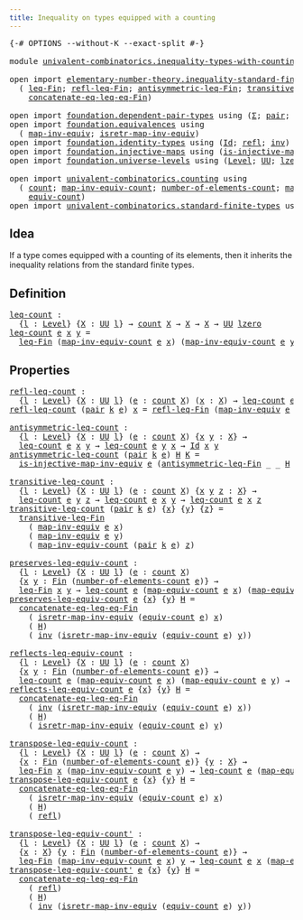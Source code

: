 ```yaml
---
title: Inequality on types equipped with a counting
---
```


<pre class="Agda"><a id="70" class="Symbol">{-#</a> <a id="74" class="Keyword">OPTIONS</a> <a id="82" class="Pragma">--without-K</a> <a id="94" class="Pragma">--exact-split</a> <a id="108" class="Symbol">#-}</a>

<a id="113" class="Keyword">module</a> <a id="120" href="univalent-combinatorics.inequality-types-with-counting.html" class="Module">univalent-combinatorics.inequality-types-with-counting</a> <a id="175" class="Keyword">where</a>

<a id="182" class="Keyword">open</a> <a id="187" class="Keyword">import</a> <a id="194" href="elementary-number-theory.inequality-standard-finite-types.html" class="Module">elementary-number-theory.inequality-standard-finite-types</a> <a id="252" class="Keyword">using</a>
  <a id="260" class="Symbol">(</a> <a id="262" href="elementary-number-theory.inequality-standard-finite-types.html#1125" class="Function">leq-Fin</a><a id="269" class="Symbol">;</a> <a id="271" href="elementary-number-theory.inequality-standard-finite-types.html#1874" class="Function">refl-leq-Fin</a><a id="283" class="Symbol">;</a> <a id="285" href="elementary-number-theory.inequality-standard-finite-types.html#2015" class="Function">antisymmetric-leq-Fin</a><a id="306" class="Symbol">;</a> <a id="308" href="elementary-number-theory.inequality-standard-finite-types.html#2262" class="Function">transitive-leq-Fin</a><a id="326" class="Symbol">;</a>
    <a id="332" href="elementary-number-theory.inequality-standard-finite-types.html#2668" class="Function">concatenate-eq-leq-eq-Fin</a><a id="357" class="Symbol">)</a>

<a id="360" class="Keyword">open</a> <a id="365" class="Keyword">import</a> <a id="372" href="foundation.dependent-pair-types.html" class="Module">foundation.dependent-pair-types</a> <a id="404" class="Keyword">using</a> <a id="410" class="Symbol">(</a><a id="411" href="foundation-core.dependent-pair-types.html#515" class="Record">Σ</a><a id="412" class="Symbol">;</a> <a id="414" href="foundation-core.dependent-pair-types.html#588" class="InductiveConstructor">pair</a><a id="418" class="Symbol">;</a> <a id="420" href="foundation-core.dependent-pair-types.html#605" class="Field">pr1</a><a id="423" class="Symbol">;</a> <a id="425" href="foundation-core.dependent-pair-types.html#617" class="Field">pr2</a><a id="428" class="Symbol">)</a>
<a id="430" class="Keyword">open</a> <a id="435" class="Keyword">import</a> <a id="442" href="foundation.equivalences.html" class="Module">foundation.equivalences</a> <a id="466" class="Keyword">using</a>
  <a id="474" class="Symbol">(</a> <a id="476" href="foundation-core.equivalences.html#5036" class="Function">map-inv-equiv</a><a id="489" class="Symbol">;</a> <a id="491" href="foundation-core.equivalences.html#5251" class="Function">isretr-map-inv-equiv</a><a id="511" class="Symbol">)</a>
<a id="513" class="Keyword">open</a> <a id="518" class="Keyword">import</a> <a id="525" href="foundation.identity-types.html" class="Module">foundation.identity-types</a> <a id="551" class="Keyword">using</a> <a id="557" class="Symbol">(</a><a id="558" href="foundation-core.identity-types.html#1767" class="Datatype">Id</a><a id="560" class="Symbol">;</a> <a id="562" href="foundation-core.identity-types.html#1820" class="InductiveConstructor">refl</a><a id="566" class="Symbol">;</a> <a id="568" href="foundation-core.identity-types.html#2729" class="Function">inv</a><a id="571" class="Symbol">)</a>
<a id="573" class="Keyword">open</a> <a id="578" class="Keyword">import</a> <a id="585" href="foundation.injective-maps.html" class="Module">foundation.injective-maps</a> <a id="611" class="Keyword">using</a> <a id="617" class="Symbol">(</a><a id="618" href="foundation.injective-maps.html#3205" class="Function">is-injective-map-inv-equiv</a><a id="644" class="Symbol">)</a>
<a id="646" class="Keyword">open</a> <a id="651" class="Keyword">import</a> <a id="658" href="foundation.universe-levels.html" class="Module">foundation.universe-levels</a> <a id="685" class="Keyword">using</a> <a id="691" class="Symbol">(</a><a id="692" href="Agda.Primitive.html#597" class="Postulate">Level</a><a id="697" class="Symbol">;</a> <a id="699" href="foundation-core.universe-levels.html#235" class="Primitive">UU</a><a id="701" class="Symbol">;</a> <a id="703" href="Agda.Primitive.html#764" class="Primitive">lzero</a><a id="708" class="Symbol">)</a>

<a id="711" class="Keyword">open</a> <a id="716" class="Keyword">import</a> <a id="723" href="univalent-combinatorics.counting.html" class="Module">univalent-combinatorics.counting</a> <a id="756" class="Keyword">using</a>
  <a id="764" class="Symbol">(</a> <a id="766" href="univalent-combinatorics.counting.html#1901" class="Function">count</a><a id="771" class="Symbol">;</a> <a id="773" href="univalent-combinatorics.counting.html#2270" class="Function">map-inv-equiv-count</a><a id="792" class="Symbol">;</a> <a id="794" href="univalent-combinatorics.counting.html#2029" class="Function">number-of-elements-count</a><a id="818" class="Symbol">;</a> <a id="820" href="univalent-combinatorics.counting.html#2172" class="Function">map-equiv-count</a><a id="835" class="Symbol">;</a>
    <a id="841" href="univalent-combinatorics.counting.html#2098" class="Function">equiv-count</a><a id="852" class="Symbol">)</a>
<a id="854" class="Keyword">open</a> <a id="859" class="Keyword">import</a> <a id="866" href="univalent-combinatorics.standard-finite-types.html" class="Module">univalent-combinatorics.standard-finite-types</a> <a id="912" class="Keyword">using</a> <a id="918" class="Symbol">(</a><a id="919" href="univalent-combinatorics.standard-finite-types.html#2149" class="Function">Fin</a><a id="922" class="Symbol">)</a>
</pre>
## Idea

If a type comes equipped with a counting of its elements, then it inherits the inequality relations from the standard finite types.

## Definition

<pre class="Agda"><a id="leq-count"></a><a id="1094" href="univalent-combinatorics.inequality-types-with-counting.html#1094" class="Function">leq-count</a> <a id="1104" class="Symbol">:</a>
  <a id="1108" class="Symbol">{</a><a id="1109" href="univalent-combinatorics.inequality-types-with-counting.html#1109" class="Bound">l</a> <a id="1111" class="Symbol">:</a> <a id="1113" href="Agda.Primitive.html#597" class="Postulate">Level</a><a id="1118" class="Symbol">}</a> <a id="1120" class="Symbol">{</a><a id="1121" href="univalent-combinatorics.inequality-types-with-counting.html#1121" class="Bound">X</a> <a id="1123" class="Symbol">:</a> <a id="1125" href="foundation-core.universe-levels.html#235" class="Primitive">UU</a> <a id="1128" href="univalent-combinatorics.inequality-types-with-counting.html#1109" class="Bound">l</a><a id="1129" class="Symbol">}</a> <a id="1131" class="Symbol">→</a> <a id="1133" href="univalent-combinatorics.counting.html#1901" class="Function">count</a> <a id="1139" href="univalent-combinatorics.inequality-types-with-counting.html#1121" class="Bound">X</a> <a id="1141" class="Symbol">→</a> <a id="1143" href="univalent-combinatorics.inequality-types-with-counting.html#1121" class="Bound">X</a> <a id="1145" class="Symbol">→</a> <a id="1147" href="univalent-combinatorics.inequality-types-with-counting.html#1121" class="Bound">X</a> <a id="1149" class="Symbol">→</a> <a id="1151" href="foundation-core.universe-levels.html#235" class="Primitive">UU</a> <a id="1154" href="Agda.Primitive.html#764" class="Primitive">lzero</a>
<a id="1160" href="univalent-combinatorics.inequality-types-with-counting.html#1094" class="Function">leq-count</a> <a id="1170" href="univalent-combinatorics.inequality-types-with-counting.html#1170" class="Bound">e</a> <a id="1172" href="univalent-combinatorics.inequality-types-with-counting.html#1172" class="Bound">x</a> <a id="1174" href="univalent-combinatorics.inequality-types-with-counting.html#1174" class="Bound">y</a> <a id="1176" class="Symbol">=</a>
  <a id="1180" href="elementary-number-theory.inequality-standard-finite-types.html#1125" class="Function">leq-Fin</a> <a id="1188" class="Symbol">(</a><a id="1189" href="univalent-combinatorics.counting.html#2270" class="Function">map-inv-equiv-count</a> <a id="1209" href="univalent-combinatorics.inequality-types-with-counting.html#1170" class="Bound">e</a> <a id="1211" href="univalent-combinatorics.inequality-types-with-counting.html#1172" class="Bound">x</a><a id="1212" class="Symbol">)</a> <a id="1214" class="Symbol">(</a><a id="1215" href="univalent-combinatorics.counting.html#2270" class="Function">map-inv-equiv-count</a> <a id="1235" href="univalent-combinatorics.inequality-types-with-counting.html#1170" class="Bound">e</a> <a id="1237" href="univalent-combinatorics.inequality-types-with-counting.html#1174" class="Bound">y</a><a id="1238" class="Symbol">)</a>
</pre>
## Properties

<pre class="Agda"><a id="refl-leq-count"></a><a id="1268" href="univalent-combinatorics.inequality-types-with-counting.html#1268" class="Function">refl-leq-count</a> <a id="1283" class="Symbol">:</a>
  <a id="1287" class="Symbol">{</a><a id="1288" href="univalent-combinatorics.inequality-types-with-counting.html#1288" class="Bound">l</a> <a id="1290" class="Symbol">:</a> <a id="1292" href="Agda.Primitive.html#597" class="Postulate">Level</a><a id="1297" class="Symbol">}</a> <a id="1299" class="Symbol">{</a><a id="1300" href="univalent-combinatorics.inequality-types-with-counting.html#1300" class="Bound">X</a> <a id="1302" class="Symbol">:</a> <a id="1304" href="foundation-core.universe-levels.html#235" class="Primitive">UU</a> <a id="1307" href="univalent-combinatorics.inequality-types-with-counting.html#1288" class="Bound">l</a><a id="1308" class="Symbol">}</a> <a id="1310" class="Symbol">(</a><a id="1311" href="univalent-combinatorics.inequality-types-with-counting.html#1311" class="Bound">e</a> <a id="1313" class="Symbol">:</a> <a id="1315" href="univalent-combinatorics.counting.html#1901" class="Function">count</a> <a id="1321" href="univalent-combinatorics.inequality-types-with-counting.html#1300" class="Bound">X</a><a id="1322" class="Symbol">)</a> <a id="1324" class="Symbol">(</a><a id="1325" href="univalent-combinatorics.inequality-types-with-counting.html#1325" class="Bound">x</a> <a id="1327" class="Symbol">:</a> <a id="1329" href="univalent-combinatorics.inequality-types-with-counting.html#1300" class="Bound">X</a><a id="1330" class="Symbol">)</a> <a id="1332" class="Symbol">→</a> <a id="1334" href="univalent-combinatorics.inequality-types-with-counting.html#1094" class="Function">leq-count</a> <a id="1344" href="univalent-combinatorics.inequality-types-with-counting.html#1311" class="Bound">e</a> <a id="1346" href="univalent-combinatorics.inequality-types-with-counting.html#1325" class="Bound">x</a> <a id="1348" href="univalent-combinatorics.inequality-types-with-counting.html#1325" class="Bound">x</a>
<a id="1350" href="univalent-combinatorics.inequality-types-with-counting.html#1268" class="Function">refl-leq-count</a> <a id="1365" class="Symbol">(</a><a id="1366" href="foundation-core.dependent-pair-types.html#588" class="InductiveConstructor">pair</a> <a id="1371" href="univalent-combinatorics.inequality-types-with-counting.html#1371" class="Bound">k</a> <a id="1373" href="univalent-combinatorics.inequality-types-with-counting.html#1373" class="Bound">e</a><a id="1374" class="Symbol">)</a> <a id="1376" href="univalent-combinatorics.inequality-types-with-counting.html#1376" class="Bound">x</a> <a id="1378" class="Symbol">=</a> <a id="1380" href="elementary-number-theory.inequality-standard-finite-types.html#1874" class="Function">refl-leq-Fin</a> <a id="1393" class="Symbol">(</a><a id="1394" href="foundation-core.equivalences.html#5036" class="Function">map-inv-equiv</a> <a id="1408" href="univalent-combinatorics.inequality-types-with-counting.html#1373" class="Bound">e</a> <a id="1410" href="univalent-combinatorics.inequality-types-with-counting.html#1376" class="Bound">x</a><a id="1411" class="Symbol">)</a>

<a id="antisymmetric-leq-count"></a><a id="1414" href="univalent-combinatorics.inequality-types-with-counting.html#1414" class="Function">antisymmetric-leq-count</a> <a id="1438" class="Symbol">:</a>
  <a id="1442" class="Symbol">{</a><a id="1443" href="univalent-combinatorics.inequality-types-with-counting.html#1443" class="Bound">l</a> <a id="1445" class="Symbol">:</a> <a id="1447" href="Agda.Primitive.html#597" class="Postulate">Level</a><a id="1452" class="Symbol">}</a> <a id="1454" class="Symbol">{</a><a id="1455" href="univalent-combinatorics.inequality-types-with-counting.html#1455" class="Bound">X</a> <a id="1457" class="Symbol">:</a> <a id="1459" href="foundation-core.universe-levels.html#235" class="Primitive">UU</a> <a id="1462" href="univalent-combinatorics.inequality-types-with-counting.html#1443" class="Bound">l</a><a id="1463" class="Symbol">}</a> <a id="1465" class="Symbol">(</a><a id="1466" href="univalent-combinatorics.inequality-types-with-counting.html#1466" class="Bound">e</a> <a id="1468" class="Symbol">:</a> <a id="1470" href="univalent-combinatorics.counting.html#1901" class="Function">count</a> <a id="1476" href="univalent-combinatorics.inequality-types-with-counting.html#1455" class="Bound">X</a><a id="1477" class="Symbol">)</a> <a id="1479" class="Symbol">{</a><a id="1480" href="univalent-combinatorics.inequality-types-with-counting.html#1480" class="Bound">x</a> <a id="1482" href="univalent-combinatorics.inequality-types-with-counting.html#1482" class="Bound">y</a> <a id="1484" class="Symbol">:</a> <a id="1486" href="univalent-combinatorics.inequality-types-with-counting.html#1455" class="Bound">X</a><a id="1487" class="Symbol">}</a> <a id="1489" class="Symbol">→</a>
  <a id="1493" href="univalent-combinatorics.inequality-types-with-counting.html#1094" class="Function">leq-count</a> <a id="1503" href="univalent-combinatorics.inequality-types-with-counting.html#1466" class="Bound">e</a> <a id="1505" href="univalent-combinatorics.inequality-types-with-counting.html#1480" class="Bound">x</a> <a id="1507" href="univalent-combinatorics.inequality-types-with-counting.html#1482" class="Bound">y</a> <a id="1509" class="Symbol">→</a> <a id="1511" href="univalent-combinatorics.inequality-types-with-counting.html#1094" class="Function">leq-count</a> <a id="1521" href="univalent-combinatorics.inequality-types-with-counting.html#1466" class="Bound">e</a> <a id="1523" href="univalent-combinatorics.inequality-types-with-counting.html#1482" class="Bound">y</a> <a id="1525" href="univalent-combinatorics.inequality-types-with-counting.html#1480" class="Bound">x</a> <a id="1527" class="Symbol">→</a> <a id="1529" href="foundation-core.identity-types.html#1767" class="Datatype">Id</a> <a id="1532" href="univalent-combinatorics.inequality-types-with-counting.html#1480" class="Bound">x</a> <a id="1534" href="univalent-combinatorics.inequality-types-with-counting.html#1482" class="Bound">y</a>
<a id="1536" href="univalent-combinatorics.inequality-types-with-counting.html#1414" class="Function">antisymmetric-leq-count</a> <a id="1560" class="Symbol">(</a><a id="1561" href="foundation-core.dependent-pair-types.html#588" class="InductiveConstructor">pair</a> <a id="1566" href="univalent-combinatorics.inequality-types-with-counting.html#1566" class="Bound">k</a> <a id="1568" href="univalent-combinatorics.inequality-types-with-counting.html#1568" class="Bound">e</a><a id="1569" class="Symbol">)</a> <a id="1571" href="univalent-combinatorics.inequality-types-with-counting.html#1571" class="Bound">H</a> <a id="1573" href="univalent-combinatorics.inequality-types-with-counting.html#1573" class="Bound">K</a> <a id="1575" class="Symbol">=</a>
  <a id="1579" href="foundation.injective-maps.html#3205" class="Function">is-injective-map-inv-equiv</a> <a id="1606" href="univalent-combinatorics.inequality-types-with-counting.html#1568" class="Bound">e</a> <a id="1608" class="Symbol">(</a><a id="1609" href="elementary-number-theory.inequality-standard-finite-types.html#2015" class="Function">antisymmetric-leq-Fin</a> <a id="1631" class="Symbol">_</a> <a id="1633" class="Symbol">_</a> <a id="1635" href="univalent-combinatorics.inequality-types-with-counting.html#1571" class="Bound">H</a> <a id="1637" href="univalent-combinatorics.inequality-types-with-counting.html#1573" class="Bound">K</a><a id="1638" class="Symbol">)</a>

<a id="transitive-leq-count"></a><a id="1641" href="univalent-combinatorics.inequality-types-with-counting.html#1641" class="Function">transitive-leq-count</a> <a id="1662" class="Symbol">:</a>
  <a id="1666" class="Symbol">{</a><a id="1667" href="univalent-combinatorics.inequality-types-with-counting.html#1667" class="Bound">l</a> <a id="1669" class="Symbol">:</a> <a id="1671" href="Agda.Primitive.html#597" class="Postulate">Level</a><a id="1676" class="Symbol">}</a> <a id="1678" class="Symbol">{</a><a id="1679" href="univalent-combinatorics.inequality-types-with-counting.html#1679" class="Bound">X</a> <a id="1681" class="Symbol">:</a> <a id="1683" href="foundation-core.universe-levels.html#235" class="Primitive">UU</a> <a id="1686" href="univalent-combinatorics.inequality-types-with-counting.html#1667" class="Bound">l</a><a id="1687" class="Symbol">}</a> <a id="1689" class="Symbol">(</a><a id="1690" href="univalent-combinatorics.inequality-types-with-counting.html#1690" class="Bound">e</a> <a id="1692" class="Symbol">:</a> <a id="1694" href="univalent-combinatorics.counting.html#1901" class="Function">count</a> <a id="1700" href="univalent-combinatorics.inequality-types-with-counting.html#1679" class="Bound">X</a><a id="1701" class="Symbol">)</a> <a id="1703" class="Symbol">{</a><a id="1704" href="univalent-combinatorics.inequality-types-with-counting.html#1704" class="Bound">x</a> <a id="1706" href="univalent-combinatorics.inequality-types-with-counting.html#1706" class="Bound">y</a> <a id="1708" href="univalent-combinatorics.inequality-types-with-counting.html#1708" class="Bound">z</a> <a id="1710" class="Symbol">:</a> <a id="1712" href="univalent-combinatorics.inequality-types-with-counting.html#1679" class="Bound">X</a><a id="1713" class="Symbol">}</a> <a id="1715" class="Symbol">→</a>
  <a id="1719" href="univalent-combinatorics.inequality-types-with-counting.html#1094" class="Function">leq-count</a> <a id="1729" href="univalent-combinatorics.inequality-types-with-counting.html#1690" class="Bound">e</a> <a id="1731" href="univalent-combinatorics.inequality-types-with-counting.html#1706" class="Bound">y</a> <a id="1733" href="univalent-combinatorics.inequality-types-with-counting.html#1708" class="Bound">z</a> <a id="1735" class="Symbol">→</a> <a id="1737" href="univalent-combinatorics.inequality-types-with-counting.html#1094" class="Function">leq-count</a> <a id="1747" href="univalent-combinatorics.inequality-types-with-counting.html#1690" class="Bound">e</a> <a id="1749" href="univalent-combinatorics.inequality-types-with-counting.html#1704" class="Bound">x</a> <a id="1751" href="univalent-combinatorics.inequality-types-with-counting.html#1706" class="Bound">y</a> <a id="1753" class="Symbol">→</a> <a id="1755" href="univalent-combinatorics.inequality-types-with-counting.html#1094" class="Function">leq-count</a> <a id="1765" href="univalent-combinatorics.inequality-types-with-counting.html#1690" class="Bound">e</a> <a id="1767" href="univalent-combinatorics.inequality-types-with-counting.html#1704" class="Bound">x</a> <a id="1769" href="univalent-combinatorics.inequality-types-with-counting.html#1708" class="Bound">z</a>
<a id="1771" href="univalent-combinatorics.inequality-types-with-counting.html#1641" class="Function">transitive-leq-count</a> <a id="1792" class="Symbol">(</a><a id="1793" href="foundation-core.dependent-pair-types.html#588" class="InductiveConstructor">pair</a> <a id="1798" href="univalent-combinatorics.inequality-types-with-counting.html#1798" class="Bound">k</a> <a id="1800" href="univalent-combinatorics.inequality-types-with-counting.html#1800" class="Bound">e</a><a id="1801" class="Symbol">)</a> <a id="1803" class="Symbol">{</a><a id="1804" href="univalent-combinatorics.inequality-types-with-counting.html#1804" class="Bound">x</a><a id="1805" class="Symbol">}</a> <a id="1807" class="Symbol">{</a><a id="1808" href="univalent-combinatorics.inequality-types-with-counting.html#1808" class="Bound">y</a><a id="1809" class="Symbol">}</a> <a id="1811" class="Symbol">{</a><a id="1812" href="univalent-combinatorics.inequality-types-with-counting.html#1812" class="Bound">z</a><a id="1813" class="Symbol">}</a> <a id="1815" class="Symbol">=</a>
  <a id="1819" href="elementary-number-theory.inequality-standard-finite-types.html#2262" class="Function">transitive-leq-Fin</a>
    <a id="1842" class="Symbol">(</a> <a id="1844" href="foundation-core.equivalences.html#5036" class="Function">map-inv-equiv</a> <a id="1858" href="univalent-combinatorics.inequality-types-with-counting.html#1800" class="Bound">e</a> <a id="1860" href="univalent-combinatorics.inequality-types-with-counting.html#1804" class="Bound">x</a><a id="1861" class="Symbol">)</a>
    <a id="1867" class="Symbol">(</a> <a id="1869" href="foundation-core.equivalences.html#5036" class="Function">map-inv-equiv</a> <a id="1883" href="univalent-combinatorics.inequality-types-with-counting.html#1800" class="Bound">e</a> <a id="1885" href="univalent-combinatorics.inequality-types-with-counting.html#1808" class="Bound">y</a><a id="1886" class="Symbol">)</a>
    <a id="1892" class="Symbol">(</a> <a id="1894" href="univalent-combinatorics.counting.html#2270" class="Function">map-inv-equiv-count</a> <a id="1914" class="Symbol">(</a><a id="1915" href="foundation-core.dependent-pair-types.html#588" class="InductiveConstructor">pair</a> <a id="1920" href="univalent-combinatorics.inequality-types-with-counting.html#1798" class="Bound">k</a> <a id="1922" href="univalent-combinatorics.inequality-types-with-counting.html#1800" class="Bound">e</a><a id="1923" class="Symbol">)</a> <a id="1925" href="univalent-combinatorics.inequality-types-with-counting.html#1812" class="Bound">z</a><a id="1926" class="Symbol">)</a>

<a id="preserves-leq-equiv-count"></a><a id="1929" href="univalent-combinatorics.inequality-types-with-counting.html#1929" class="Function">preserves-leq-equiv-count</a> <a id="1955" class="Symbol">:</a>
  <a id="1959" class="Symbol">{</a><a id="1960" href="univalent-combinatorics.inequality-types-with-counting.html#1960" class="Bound">l</a> <a id="1962" class="Symbol">:</a> <a id="1964" href="Agda.Primitive.html#597" class="Postulate">Level</a><a id="1969" class="Symbol">}</a> <a id="1971" class="Symbol">{</a><a id="1972" href="univalent-combinatorics.inequality-types-with-counting.html#1972" class="Bound">X</a> <a id="1974" class="Symbol">:</a> <a id="1976" href="foundation-core.universe-levels.html#235" class="Primitive">UU</a> <a id="1979" href="univalent-combinatorics.inequality-types-with-counting.html#1960" class="Bound">l</a><a id="1980" class="Symbol">}</a> <a id="1982" class="Symbol">(</a><a id="1983" href="univalent-combinatorics.inequality-types-with-counting.html#1983" class="Bound">e</a> <a id="1985" class="Symbol">:</a> <a id="1987" href="univalent-combinatorics.counting.html#1901" class="Function">count</a> <a id="1993" href="univalent-combinatorics.inequality-types-with-counting.html#1972" class="Bound">X</a><a id="1994" class="Symbol">)</a>
  <a id="1998" class="Symbol">{</a><a id="1999" href="univalent-combinatorics.inequality-types-with-counting.html#1999" class="Bound">x</a> <a id="2001" href="univalent-combinatorics.inequality-types-with-counting.html#2001" class="Bound">y</a> <a id="2003" class="Symbol">:</a> <a id="2005" href="univalent-combinatorics.standard-finite-types.html#2149" class="Function">Fin</a> <a id="2009" class="Symbol">(</a><a id="2010" href="univalent-combinatorics.counting.html#2029" class="Function">number-of-elements-count</a> <a id="2035" href="univalent-combinatorics.inequality-types-with-counting.html#1983" class="Bound">e</a><a id="2036" class="Symbol">)}</a> <a id="2039" class="Symbol">→</a>
  <a id="2043" href="elementary-number-theory.inequality-standard-finite-types.html#1125" class="Function">leq-Fin</a> <a id="2051" href="univalent-combinatorics.inequality-types-with-counting.html#1999" class="Bound">x</a> <a id="2053" href="univalent-combinatorics.inequality-types-with-counting.html#2001" class="Bound">y</a> <a id="2055" class="Symbol">→</a> <a id="2057" href="univalent-combinatorics.inequality-types-with-counting.html#1094" class="Function">leq-count</a> <a id="2067" href="univalent-combinatorics.inequality-types-with-counting.html#1983" class="Bound">e</a> <a id="2069" class="Symbol">(</a><a id="2070" href="univalent-combinatorics.counting.html#2172" class="Function">map-equiv-count</a> <a id="2086" href="univalent-combinatorics.inequality-types-with-counting.html#1983" class="Bound">e</a> <a id="2088" href="univalent-combinatorics.inequality-types-with-counting.html#1999" class="Bound">x</a><a id="2089" class="Symbol">)</a> <a id="2091" class="Symbol">(</a><a id="2092" href="univalent-combinatorics.counting.html#2172" class="Function">map-equiv-count</a> <a id="2108" href="univalent-combinatorics.inequality-types-with-counting.html#1983" class="Bound">e</a> <a id="2110" href="univalent-combinatorics.inequality-types-with-counting.html#2001" class="Bound">y</a><a id="2111" class="Symbol">)</a>
<a id="2113" href="univalent-combinatorics.inequality-types-with-counting.html#1929" class="Function">preserves-leq-equiv-count</a> <a id="2139" href="univalent-combinatorics.inequality-types-with-counting.html#2139" class="Bound">e</a> <a id="2141" class="Symbol">{</a><a id="2142" href="univalent-combinatorics.inequality-types-with-counting.html#2142" class="Bound">x</a><a id="2143" class="Symbol">}</a> <a id="2145" class="Symbol">{</a><a id="2146" href="univalent-combinatorics.inequality-types-with-counting.html#2146" class="Bound">y</a><a id="2147" class="Symbol">}</a> <a id="2149" href="univalent-combinatorics.inequality-types-with-counting.html#2149" class="Bound">H</a> <a id="2151" class="Symbol">=</a>
  <a id="2155" href="elementary-number-theory.inequality-standard-finite-types.html#2668" class="Function">concatenate-eq-leq-eq-Fin</a>
    <a id="2185" class="Symbol">(</a> <a id="2187" href="foundation-core.equivalences.html#5251" class="Function">isretr-map-inv-equiv</a> <a id="2208" class="Symbol">(</a><a id="2209" href="univalent-combinatorics.counting.html#2098" class="Function">equiv-count</a> <a id="2221" href="univalent-combinatorics.inequality-types-with-counting.html#2139" class="Bound">e</a><a id="2222" class="Symbol">)</a> <a id="2224" href="univalent-combinatorics.inequality-types-with-counting.html#2142" class="Bound">x</a><a id="2225" class="Symbol">)</a>
    <a id="2231" class="Symbol">(</a> <a id="2233" href="univalent-combinatorics.inequality-types-with-counting.html#2149" class="Bound">H</a><a id="2234" class="Symbol">)</a>
    <a id="2240" class="Symbol">(</a> <a id="2242" href="foundation-core.identity-types.html#2729" class="Function">inv</a> <a id="2246" class="Symbol">(</a><a id="2247" href="foundation-core.equivalences.html#5251" class="Function">isretr-map-inv-equiv</a> <a id="2268" class="Symbol">(</a><a id="2269" href="univalent-combinatorics.counting.html#2098" class="Function">equiv-count</a> <a id="2281" href="univalent-combinatorics.inequality-types-with-counting.html#2139" class="Bound">e</a><a id="2282" class="Symbol">)</a> <a id="2284" href="univalent-combinatorics.inequality-types-with-counting.html#2146" class="Bound">y</a><a id="2285" class="Symbol">))</a>

<a id="reflects-leq-equiv-count"></a><a id="2289" href="univalent-combinatorics.inequality-types-with-counting.html#2289" class="Function">reflects-leq-equiv-count</a> <a id="2314" class="Symbol">:</a>
  <a id="2318" class="Symbol">{</a><a id="2319" href="univalent-combinatorics.inequality-types-with-counting.html#2319" class="Bound">l</a> <a id="2321" class="Symbol">:</a> <a id="2323" href="Agda.Primitive.html#597" class="Postulate">Level</a><a id="2328" class="Symbol">}</a> <a id="2330" class="Symbol">{</a><a id="2331" href="univalent-combinatorics.inequality-types-with-counting.html#2331" class="Bound">X</a> <a id="2333" class="Symbol">:</a> <a id="2335" href="foundation-core.universe-levels.html#235" class="Primitive">UU</a> <a id="2338" href="univalent-combinatorics.inequality-types-with-counting.html#2319" class="Bound">l</a><a id="2339" class="Symbol">}</a> <a id="2341" class="Symbol">(</a><a id="2342" href="univalent-combinatorics.inequality-types-with-counting.html#2342" class="Bound">e</a> <a id="2344" class="Symbol">:</a> <a id="2346" href="univalent-combinatorics.counting.html#1901" class="Function">count</a> <a id="2352" href="univalent-combinatorics.inequality-types-with-counting.html#2331" class="Bound">X</a><a id="2353" class="Symbol">)</a>
  <a id="2357" class="Symbol">{</a><a id="2358" href="univalent-combinatorics.inequality-types-with-counting.html#2358" class="Bound">x</a> <a id="2360" href="univalent-combinatorics.inequality-types-with-counting.html#2360" class="Bound">y</a> <a id="2362" class="Symbol">:</a> <a id="2364" href="univalent-combinatorics.standard-finite-types.html#2149" class="Function">Fin</a> <a id="2368" class="Symbol">(</a><a id="2369" href="univalent-combinatorics.counting.html#2029" class="Function">number-of-elements-count</a> <a id="2394" href="univalent-combinatorics.inequality-types-with-counting.html#2342" class="Bound">e</a><a id="2395" class="Symbol">)}</a> <a id="2398" class="Symbol">→</a>
  <a id="2402" href="univalent-combinatorics.inequality-types-with-counting.html#1094" class="Function">leq-count</a> <a id="2412" href="univalent-combinatorics.inequality-types-with-counting.html#2342" class="Bound">e</a> <a id="2414" class="Symbol">(</a><a id="2415" href="univalent-combinatorics.counting.html#2172" class="Function">map-equiv-count</a> <a id="2431" href="univalent-combinatorics.inequality-types-with-counting.html#2342" class="Bound">e</a> <a id="2433" href="univalent-combinatorics.inequality-types-with-counting.html#2358" class="Bound">x</a><a id="2434" class="Symbol">)</a> <a id="2436" class="Symbol">(</a><a id="2437" href="univalent-combinatorics.counting.html#2172" class="Function">map-equiv-count</a> <a id="2453" href="univalent-combinatorics.inequality-types-with-counting.html#2342" class="Bound">e</a> <a id="2455" href="univalent-combinatorics.inequality-types-with-counting.html#2360" class="Bound">y</a><a id="2456" class="Symbol">)</a> <a id="2458" class="Symbol">→</a> <a id="2460" href="elementary-number-theory.inequality-standard-finite-types.html#1125" class="Function">leq-Fin</a> <a id="2468" href="univalent-combinatorics.inequality-types-with-counting.html#2358" class="Bound">x</a> <a id="2470" href="univalent-combinatorics.inequality-types-with-counting.html#2360" class="Bound">y</a>
<a id="2472" href="univalent-combinatorics.inequality-types-with-counting.html#2289" class="Function">reflects-leq-equiv-count</a> <a id="2497" href="univalent-combinatorics.inequality-types-with-counting.html#2497" class="Bound">e</a> <a id="2499" class="Symbol">{</a><a id="2500" href="univalent-combinatorics.inequality-types-with-counting.html#2500" class="Bound">x</a><a id="2501" class="Symbol">}</a> <a id="2503" class="Symbol">{</a><a id="2504" href="univalent-combinatorics.inequality-types-with-counting.html#2504" class="Bound">y</a><a id="2505" class="Symbol">}</a> <a id="2507" href="univalent-combinatorics.inequality-types-with-counting.html#2507" class="Bound">H</a> <a id="2509" class="Symbol">=</a>
  <a id="2513" href="elementary-number-theory.inequality-standard-finite-types.html#2668" class="Function">concatenate-eq-leq-eq-Fin</a>
    <a id="2543" class="Symbol">(</a> <a id="2545" href="foundation-core.identity-types.html#2729" class="Function">inv</a> <a id="2549" class="Symbol">(</a><a id="2550" href="foundation-core.equivalences.html#5251" class="Function">isretr-map-inv-equiv</a> <a id="2571" class="Symbol">(</a><a id="2572" href="univalent-combinatorics.counting.html#2098" class="Function">equiv-count</a> <a id="2584" href="univalent-combinatorics.inequality-types-with-counting.html#2497" class="Bound">e</a><a id="2585" class="Symbol">)</a> <a id="2587" href="univalent-combinatorics.inequality-types-with-counting.html#2500" class="Bound">x</a><a id="2588" class="Symbol">))</a>
    <a id="2595" class="Symbol">(</a> <a id="2597" href="univalent-combinatorics.inequality-types-with-counting.html#2507" class="Bound">H</a><a id="2598" class="Symbol">)</a>
    <a id="2604" class="Symbol">(</a> <a id="2606" href="foundation-core.equivalences.html#5251" class="Function">isretr-map-inv-equiv</a> <a id="2627" class="Symbol">(</a><a id="2628" href="univalent-combinatorics.counting.html#2098" class="Function">equiv-count</a> <a id="2640" href="univalent-combinatorics.inequality-types-with-counting.html#2497" class="Bound">e</a><a id="2641" class="Symbol">)</a> <a id="2643" href="univalent-combinatorics.inequality-types-with-counting.html#2504" class="Bound">y</a><a id="2644" class="Symbol">)</a>

<a id="transpose-leq-equiv-count"></a><a id="2647" href="univalent-combinatorics.inequality-types-with-counting.html#2647" class="Function">transpose-leq-equiv-count</a> <a id="2673" class="Symbol">:</a>
  <a id="2677" class="Symbol">{</a><a id="2678" href="univalent-combinatorics.inequality-types-with-counting.html#2678" class="Bound">l</a> <a id="2680" class="Symbol">:</a> <a id="2682" href="Agda.Primitive.html#597" class="Postulate">Level</a><a id="2687" class="Symbol">}</a> <a id="2689" class="Symbol">{</a><a id="2690" href="univalent-combinatorics.inequality-types-with-counting.html#2690" class="Bound">X</a> <a id="2692" class="Symbol">:</a> <a id="2694" href="foundation-core.universe-levels.html#235" class="Primitive">UU</a> <a id="2697" href="univalent-combinatorics.inequality-types-with-counting.html#2678" class="Bound">l</a><a id="2698" class="Symbol">}</a> <a id="2700" class="Symbol">(</a><a id="2701" href="univalent-combinatorics.inequality-types-with-counting.html#2701" class="Bound">e</a> <a id="2703" class="Symbol">:</a> <a id="2705" href="univalent-combinatorics.counting.html#1901" class="Function">count</a> <a id="2711" href="univalent-combinatorics.inequality-types-with-counting.html#2690" class="Bound">X</a><a id="2712" class="Symbol">)</a> <a id="2714" class="Symbol">→</a>
  <a id="2718" class="Symbol">{</a><a id="2719" href="univalent-combinatorics.inequality-types-with-counting.html#2719" class="Bound">x</a> <a id="2721" class="Symbol">:</a> <a id="2723" href="univalent-combinatorics.standard-finite-types.html#2149" class="Function">Fin</a> <a id="2727" class="Symbol">(</a><a id="2728" href="univalent-combinatorics.counting.html#2029" class="Function">number-of-elements-count</a> <a id="2753" href="univalent-combinatorics.inequality-types-with-counting.html#2701" class="Bound">e</a><a id="2754" class="Symbol">)}</a> <a id="2757" class="Symbol">{</a><a id="2758" href="univalent-combinatorics.inequality-types-with-counting.html#2758" class="Bound">y</a> <a id="2760" class="Symbol">:</a> <a id="2762" href="univalent-combinatorics.inequality-types-with-counting.html#2690" class="Bound">X</a><a id="2763" class="Symbol">}</a> <a id="2765" class="Symbol">→</a>
  <a id="2769" href="elementary-number-theory.inequality-standard-finite-types.html#1125" class="Function">leq-Fin</a> <a id="2777" href="univalent-combinatorics.inequality-types-with-counting.html#2719" class="Bound">x</a> <a id="2779" class="Symbol">(</a><a id="2780" href="univalent-combinatorics.counting.html#2270" class="Function">map-inv-equiv-count</a> <a id="2800" href="univalent-combinatorics.inequality-types-with-counting.html#2701" class="Bound">e</a> <a id="2802" href="univalent-combinatorics.inequality-types-with-counting.html#2758" class="Bound">y</a><a id="2803" class="Symbol">)</a> <a id="2805" class="Symbol">→</a> <a id="2807" href="univalent-combinatorics.inequality-types-with-counting.html#1094" class="Function">leq-count</a> <a id="2817" href="univalent-combinatorics.inequality-types-with-counting.html#2701" class="Bound">e</a> <a id="2819" class="Symbol">(</a><a id="2820" href="univalent-combinatorics.counting.html#2172" class="Function">map-equiv-count</a> <a id="2836" href="univalent-combinatorics.inequality-types-with-counting.html#2701" class="Bound">e</a> <a id="2838" href="univalent-combinatorics.inequality-types-with-counting.html#2719" class="Bound">x</a><a id="2839" class="Symbol">)</a> <a id="2841" href="univalent-combinatorics.inequality-types-with-counting.html#2758" class="Bound">y</a>
<a id="2843" href="univalent-combinatorics.inequality-types-with-counting.html#2647" class="Function">transpose-leq-equiv-count</a> <a id="2869" href="univalent-combinatorics.inequality-types-with-counting.html#2869" class="Bound">e</a> <a id="2871" class="Symbol">{</a><a id="2872" href="univalent-combinatorics.inequality-types-with-counting.html#2872" class="Bound">x</a><a id="2873" class="Symbol">}</a> <a id="2875" class="Symbol">{</a><a id="2876" href="univalent-combinatorics.inequality-types-with-counting.html#2876" class="Bound">y</a><a id="2877" class="Symbol">}</a> <a id="2879" href="univalent-combinatorics.inequality-types-with-counting.html#2879" class="Bound">H</a> <a id="2881" class="Symbol">=</a>
  <a id="2885" href="elementary-number-theory.inequality-standard-finite-types.html#2668" class="Function">concatenate-eq-leq-eq-Fin</a>
    <a id="2915" class="Symbol">(</a> <a id="2917" href="foundation-core.equivalences.html#5251" class="Function">isretr-map-inv-equiv</a> <a id="2938" class="Symbol">(</a><a id="2939" href="univalent-combinatorics.counting.html#2098" class="Function">equiv-count</a> <a id="2951" href="univalent-combinatorics.inequality-types-with-counting.html#2869" class="Bound">e</a><a id="2952" class="Symbol">)</a> <a id="2954" href="univalent-combinatorics.inequality-types-with-counting.html#2872" class="Bound">x</a><a id="2955" class="Symbol">)</a>
    <a id="2961" class="Symbol">(</a> <a id="2963" href="univalent-combinatorics.inequality-types-with-counting.html#2879" class="Bound">H</a><a id="2964" class="Symbol">)</a>
    <a id="2970" class="Symbol">(</a> <a id="2972" href="foundation-core.identity-types.html#1820" class="InductiveConstructor">refl</a><a id="2976" class="Symbol">)</a>

<a id="transpose-leq-equiv-count&#39;"></a><a id="2979" href="univalent-combinatorics.inequality-types-with-counting.html#2979" class="Function">transpose-leq-equiv-count&#39;</a> <a id="3006" class="Symbol">:</a>
  <a id="3010" class="Symbol">{</a><a id="3011" href="univalent-combinatorics.inequality-types-with-counting.html#3011" class="Bound">l</a> <a id="3013" class="Symbol">:</a> <a id="3015" href="Agda.Primitive.html#597" class="Postulate">Level</a><a id="3020" class="Symbol">}</a> <a id="3022" class="Symbol">{</a><a id="3023" href="univalent-combinatorics.inequality-types-with-counting.html#3023" class="Bound">X</a> <a id="3025" class="Symbol">:</a> <a id="3027" href="foundation-core.universe-levels.html#235" class="Primitive">UU</a> <a id="3030" href="univalent-combinatorics.inequality-types-with-counting.html#3011" class="Bound">l</a><a id="3031" class="Symbol">}</a> <a id="3033" class="Symbol">(</a><a id="3034" href="univalent-combinatorics.inequality-types-with-counting.html#3034" class="Bound">e</a> <a id="3036" class="Symbol">:</a> <a id="3038" href="univalent-combinatorics.counting.html#1901" class="Function">count</a> <a id="3044" href="univalent-combinatorics.inequality-types-with-counting.html#3023" class="Bound">X</a><a id="3045" class="Symbol">)</a> <a id="3047" class="Symbol">→</a>
  <a id="3051" class="Symbol">{</a><a id="3052" href="univalent-combinatorics.inequality-types-with-counting.html#3052" class="Bound">x</a> <a id="3054" class="Symbol">:</a> <a id="3056" href="univalent-combinatorics.inequality-types-with-counting.html#3023" class="Bound">X</a><a id="3057" class="Symbol">}</a> <a id="3059" class="Symbol">{</a><a id="3060" href="univalent-combinatorics.inequality-types-with-counting.html#3060" class="Bound">y</a> <a id="3062" class="Symbol">:</a> <a id="3064" href="univalent-combinatorics.standard-finite-types.html#2149" class="Function">Fin</a> <a id="3068" class="Symbol">(</a><a id="3069" href="univalent-combinatorics.counting.html#2029" class="Function">number-of-elements-count</a> <a id="3094" href="univalent-combinatorics.inequality-types-with-counting.html#3034" class="Bound">e</a><a id="3095" class="Symbol">)}</a> <a id="3098" class="Symbol">→</a>
  <a id="3102" href="elementary-number-theory.inequality-standard-finite-types.html#1125" class="Function">leq-Fin</a> <a id="3110" class="Symbol">(</a><a id="3111" href="univalent-combinatorics.counting.html#2270" class="Function">map-inv-equiv-count</a> <a id="3131" href="univalent-combinatorics.inequality-types-with-counting.html#3034" class="Bound">e</a> <a id="3133" href="univalent-combinatorics.inequality-types-with-counting.html#3052" class="Bound">x</a><a id="3134" class="Symbol">)</a> <a id="3136" href="univalent-combinatorics.inequality-types-with-counting.html#3060" class="Bound">y</a> <a id="3138" class="Symbol">→</a> <a id="3140" href="univalent-combinatorics.inequality-types-with-counting.html#1094" class="Function">leq-count</a> <a id="3150" href="univalent-combinatorics.inequality-types-with-counting.html#3034" class="Bound">e</a> <a id="3152" href="univalent-combinatorics.inequality-types-with-counting.html#3052" class="Bound">x</a> <a id="3154" class="Symbol">(</a><a id="3155" href="univalent-combinatorics.counting.html#2172" class="Function">map-equiv-count</a> <a id="3171" href="univalent-combinatorics.inequality-types-with-counting.html#3034" class="Bound">e</a> <a id="3173" href="univalent-combinatorics.inequality-types-with-counting.html#3060" class="Bound">y</a><a id="3174" class="Symbol">)</a>
<a id="3176" href="univalent-combinatorics.inequality-types-with-counting.html#2979" class="Function">transpose-leq-equiv-count&#39;</a> <a id="3203" href="univalent-combinatorics.inequality-types-with-counting.html#3203" class="Bound">e</a> <a id="3205" class="Symbol">{</a><a id="3206" href="univalent-combinatorics.inequality-types-with-counting.html#3206" class="Bound">x</a><a id="3207" class="Symbol">}</a> <a id="3209" class="Symbol">{</a><a id="3210" href="univalent-combinatorics.inequality-types-with-counting.html#3210" class="Bound">y</a><a id="3211" class="Symbol">}</a> <a id="3213" href="univalent-combinatorics.inequality-types-with-counting.html#3213" class="Bound">H</a> <a id="3215" class="Symbol">=</a>
  <a id="3219" href="elementary-number-theory.inequality-standard-finite-types.html#2668" class="Function">concatenate-eq-leq-eq-Fin</a>
    <a id="3249" class="Symbol">(</a> <a id="3251" href="foundation-core.identity-types.html#1820" class="InductiveConstructor">refl</a><a id="3255" class="Symbol">)</a>
    <a id="3261" class="Symbol">(</a> <a id="3263" href="univalent-combinatorics.inequality-types-with-counting.html#3213" class="Bound">H</a><a id="3264" class="Symbol">)</a>
    <a id="3270" class="Symbol">(</a> <a id="3272" href="foundation-core.identity-types.html#2729" class="Function">inv</a> <a id="3276" class="Symbol">(</a><a id="3277" href="foundation-core.equivalences.html#5251" class="Function">isretr-map-inv-equiv</a> <a id="3298" class="Symbol">(</a><a id="3299" href="univalent-combinatorics.counting.html#2098" class="Function">equiv-count</a> <a id="3311" href="univalent-combinatorics.inequality-types-with-counting.html#3203" class="Bound">e</a><a id="3312" class="Symbol">)</a> <a id="3314" href="univalent-combinatorics.inequality-types-with-counting.html#3210" class="Bound">y</a><a id="3315" class="Symbol">))</a>
</pre>